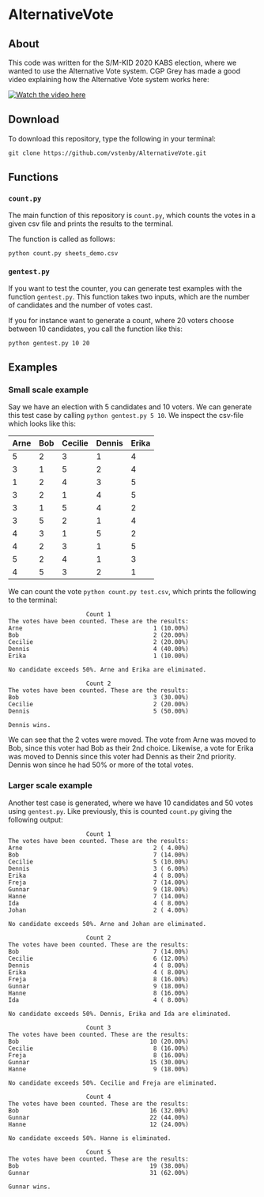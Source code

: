 # AlternativeVote

## About 

This code was written for the S/M-KID 2020 KABS election, where we wanted to use the Alternative Vote system. CGP Grey has made a good video explaining how the Alternative Vote system works here:

[![Watch the video here](https://img.youtube.com/vi/3Y3jE3B8HsE/maxresdefault.jpg)](https://www.youtube.com/watch?v=3Y3jE3B8HsE)


## Download 

To download this repository, type the following in your terminal:
  
`` git clone https://github.com/vstenby/AlternativeVote.git ``

## Functions

### `count.py`

The main function of this repository is `count.py`, which counts the votes in a given csv file and prints the results to the terminal. 

The function is called as follows:

``python count.py sheets_demo.csv``

### `gentest.py`

If you want to test the counter, you can generate test examples with the function `gentest.py`. 
This function takes two inputs, which are the number of candidates and the number of votes cast.

If you for instance want to generate a count, where 20 voters choose between 10 candidates, you call the function like this: 

``python gentest.py 10 20``

## Examples

### Small scale example 

Say we have an election with 5 candidates and 10 voters. We can generate this test case by calling `python gentest.py 5 10`. We inspect the csv-file which looks like this:

|Arne|Bob|Cecilie|Dennis|Erika|
|----|---|-------|------|-----|
|5   |2  |3      |1     |4    |
|3   |1  |5      |2     |4    |
|1   |2  |4      |3     |5    |
|3   |2  |1      |4     |5    |
|3   |1  |5      |4     |2    |
|3   |5  |2      |1     |4    |
|4   |3  |1      |5     |2    |
|4   |2  |3      |1     |5    |
|5   |2  |4      |1     |3    |
|4   |5  |3      |2     |1    |

We can count the vote `python count.py test.csv`, which prints the following to the terminal:

```
                      Count 1                      
The votes have been counted. These are the results:
Arne                                     1 (10.00%)
Bob                                      2 (20.00%)
Cecilie                                  2 (20.00%)
Dennis                                   4 (40.00%)
Erika                                    1 (10.00%)

No candidate exceeds 50%. Arne and Erika are eliminated.

                      Count 2                      
The votes have been counted. These are the results:
Bob                                      3 (30.00%)
Cecilie                                  2 (20.00%)
Dennis                                   5 (50.00%)

Dennis wins.
```
We can see that the 2 votes were moved. The vote from Arne was moved to Bob, since this voter had Bob as their 2nd choice. Likewise, a vote for Erika was moved to Dennis since this voter had Dennis as their 2nd priority. Dennis won since he had 50% or more of the total votes. 

### Larger scale example

Another test case is generated, where we have 10 candidates and 50 votes using `gentest.py`. Like previously, this is counted `count.py` giving the following output:

```
                      Count 1                      
The votes have been counted. These are the results:
Arne                                     2 ( 4.00%)
Bob                                      7 (14.00%)
Cecilie                                  5 (10.00%)
Dennis                                   3 ( 6.00%)
Erika                                    4 ( 8.00%)
Freja                                    7 (14.00%)
Gunnar                                   9 (18.00%)
Hanne                                    7 (14.00%)
Ida                                      4 ( 8.00%)
Johan                                    2 ( 4.00%)

No candidate exceeds 50%. Arne and Johan are eliminated.

                      Count 2                      
The votes have been counted. These are the results:
Bob                                      7 (14.00%)
Cecilie                                  6 (12.00%)
Dennis                                   4 ( 8.00%)
Erika                                    4 ( 8.00%)
Freja                                    8 (16.00%)
Gunnar                                   9 (18.00%)
Hanne                                    8 (16.00%)
Ida                                      4 ( 8.00%)

No candidate exceeds 50%. Dennis, Erika and Ida are eliminated.

                      Count 3                      
The votes have been counted. These are the results:
Bob                                     10 (20.00%)
Cecilie                                  8 (16.00%)
Freja                                    8 (16.00%)
Gunnar                                  15 (30.00%)
Hanne                                    9 (18.00%)

No candidate exceeds 50%. Cecilie and Freja are eliminated.

                      Count 4                      
The votes have been counted. These are the results:
Bob                                     16 (32.00%)
Gunnar                                  22 (44.00%)
Hanne                                   12 (24.00%)

No candidate exceeds 50%. Hanne is eliminated.

                      Count 5                      
The votes have been counted. These are the results:
Bob                                     19 (38.00%)
Gunnar                                  31 (62.00%)

Gunnar wins.
```
